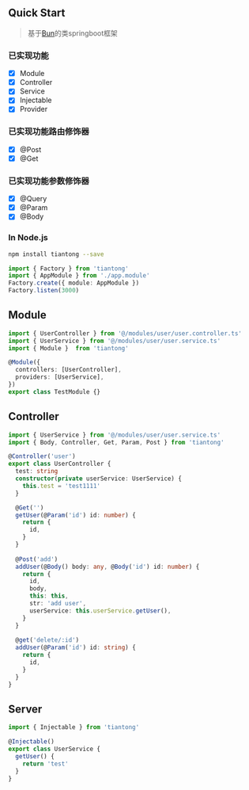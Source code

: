 ## Quick Start

> 基于[Bun](https://bun.sh/)的类springboot框架

### 已实现功能
- [x] Module
- [x] Controller
- [x] Service
- [x] Injectable
- [x] Provider
### 已实现功能路由修饰器
- [x] @Post
- [x] @Get
### 已实现功能参数修饰器
- [x] @Query
- [x] @Param
- [x] @Body

### In Node.js

```bash
npm install tiantong --save
```

```ts
import { Factory } from 'tiantong'
import { AppModule } from './app.module'
Factory.create({ module: AppModule })
Factory.listen(3000)
```
## Module
```ts
import { UserController } from '@/modules/user/user.controller.ts'
import { UserService } from '@/modules/user/user.service.ts'
import { Module }  from 'tiantong'

@Module({
  controllers: [UserController],
  providers: [UserService],
})
export class TestModule {}

```

## Controller
```ts
import { UserService } from '@/modules/user/user.service.ts'
import { Body, Controller, Get, Param, Post } from 'tiantong'

@Controller('user')
export class UserController {
  test: string
  constructor(private userService: UserService) {
    this.test = 'test1111'
  }

  @Get('')
  getUser(@Param('id') id: number) {
    return {
      id,
    }
  }
  
  @Post('add')
  addUser(@Body() body: any, @Body('id') id: number) {
    return {
      id,
      body,
      this: this,
      str: 'add user',
      userService: this.userService.getUser(),
    }
  }
  
  @get('delete/:id')
  addUser(@Param('id') id: string) {
    return {
      id,
    }
  }
}

```
## Server

```ts
import { Injectable } from 'tiantong'

@Injectable()
export class UserService {
  getUser() {
    return 'test'
  }
}


```
